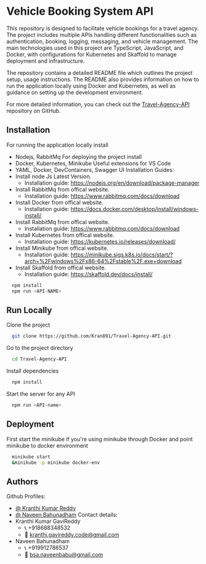 
# Vehicle Booking System API

This repository is designed to facilitate vehicle bookings for a travel agency. The project includes multiple APIs handling different functionalities such as authentication, booking, logging, messaging, and vehicle management. The main technologies used in this project are TypeScript, JavaScript, and Docker, with configurations for Kubernetes and Skaffold to manage deployment and infrastructure.

The repository contains a detailed README file which outlines the project setup, usage instructions. The README also provides information on how to run the application locally using Docker and Kubernetes, as well as guidance on setting up the development environment.

For more detailed information, you can check out the [Travel-Agency-API](https://github.com/Kran891/Travel-Agency-API.git) repository on GitHub.


## Installation

For running the application locally install
 - Nodejs, RabbitMq
For deploying the project install
 - Docker, Kubernetes, Minikube
Useful extensions for VS Code
 - YAML, Docker, DevContainers, Swagger UI
Installation Guides:
- Install node Js Latest Version.
   - Installation guide:
       https://nodejs.org/en/download/package-manager
- Install RabbitMq from offical website.
   - Installation guide:
       https://www.rabbitmq.com/docs/download
- Install Docker from offical website.
   - Installation guide:
       https://docs.docker.com/desktop/install/windows-install/
- Install RabbitMq from offical website.
   - Installation guide:
       https://www.rabbitmq.com/docs/download 
- Install Kubernetes from offical website.
   - Installation guide:
       https://kubernetes.io/releases/download/
- Install Minikube from offical website.
   - Installation guide:
       https://minikube.sigs.k8s.io/docs/start/?arch=%2Fwindows%2Fx86-64%2Fstable%2F.exe+download
- Install Skaffold from offical website.
   - Installation guide:
       https://skaffold.dev/docs/install/   

```bash
  npm install 
  npm run <API-NAME>
```
    
## Run Locally

Clone the project

```bash
  git clone https://github.com/Kran891/Travel-Agency-API.git
```

Go to the project directory

```bash
  cd Travel-Agency-API
```

Install dependencies

```bash
  npm install
```

Start the server for any API 

```bash
  npm run <API-name>
```


## Deployment

First start the minikube if you're using minikube through Docker and point minikube to docker environment 
```bash
  minikube start
  &minikube -p minikube docker-env
```


## Authors
Github Profiles:
 - [@ Kranthi Kumar Reddy](https://www.github.com/kran891)
 - [@ Naveen Bahunadham](https://www.github.com/naveenbabu4)
Contact details:
 - Kranthi Kumar GaviReddy
   - 📞 +918688348532
   - 📧 kranthi.gavireddy.code@gmail.com
 - Naveen Bahunadham
   - 📞 +919912786537
   - 📧 bsa.naveenbabu@gmail.com

